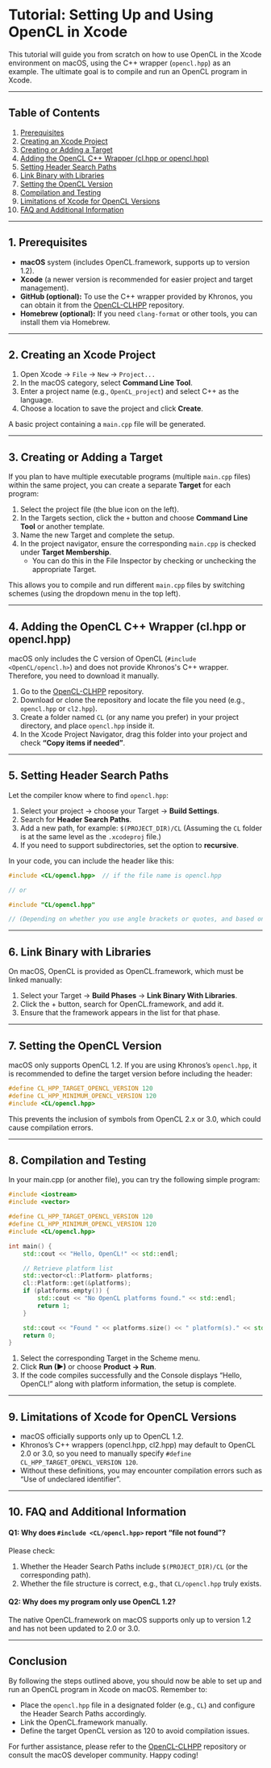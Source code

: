 # Tutorial: Setting Up and Using OpenCL in Xcode

This tutorial will guide you from scratch on how to use OpenCL in the Xcode environment on macOS, using the C++ wrapper (`opencl.hpp`) as an example. The ultimate goal is to compile and run an OpenCL program in Xcode.

---

## Table of Contents
1. [Prerequisites](#1-prerequisites)
2. [Creating an Xcode Project](#2-creating-an-xcode-project)
3. [Creating or Adding a Target](#3-creating-or-adding-a-target)
4. [Adding the OpenCL C++ Wrapper (cl.hpp or opencl.hpp)](#4-adding-the-opencl-c-wrapper-clhpp-or-openclhpp)
5. [Setting Header Search Paths](#5-setting-header-search-paths)
6. [Link Binary with Libraries](#6-link-binary-with-libraries)
7. [Setting the OpenCL Version](#7-setting-the-opencl-version)
8. [Compilation and Testing](#8-compilation-and-testing)
9. [Limitations of Xcode for OpenCL Versions](#9-limitations-of-xcode-for-opencl-versions)
10. [FAQ and Additional Information](#10-faq-and-additional-information)

---

## 1. Prerequisites
- **macOS** system (includes OpenCL.framework, supports up to version 1.2).
- **Xcode** (a newer version is recommended for easier project and target management).
- **GitHub (optional):** To use the C++ wrapper provided by Khronos, you can obtain it from the [OpenCL-CLHPP](https://github.com/KhronosGroup/OpenCL-CLHPP) repository.
- **Homebrew (optional):** If you need `clang-format` or other tools, you can install them via Homebrew.

---

## 2. Creating an Xcode Project

1. Open Xcode → `File` → `New` → `Project...`
2. In the macOS category, select **Command Line Tool**.
3. Enter a project name (e.g., `OpenCL_project`) and select C++ as the language.
4. Choose a location to save the project and click **Create**.

A basic project containing a `main.cpp` file will be generated.

---

## 3. Creating or Adding a Target
If you plan to have multiple executable programs (multiple `main.cpp` files) within the same project, you can create a separate **Target** for each program:

1. Select the project file (the blue icon on the left).
2. In the Targets section, click the `+` button and choose **Command Line Tool** or another template.
3. Name the new Target and complete the setup.
4. In the project navigator, ensure the corresponding `main.cpp` is checked under **Target Membership**.  
   - You can do this in the File Inspector by checking or unchecking the appropriate Target.

This allows you to compile and run different `main.cpp` files by switching schemes (using the dropdown menu in the top left).

---

## 4. Adding the OpenCL C++ Wrapper (cl.hpp or opencl.hpp)
macOS only includes the C version of OpenCL (`#include <OpenCL/opencl.h>`) and does not provide Khronos's C++ wrapper. Therefore, you need to download it manually.

1. Go to the [OpenCL-CLHPP](https://github.com/KhronosGroup/OpenCL-CLHPP) repository.
2. Download or clone the repository and locate the file you need (e.g., `opencl.hpp` or `cl2.hpp`).
3. Create a folder named `CL` (or any name you prefer) in your project directory, and place `opencl.hpp` inside it.
4. In the Xcode Project Navigator, drag this folder into your project and check **“Copy items if needed”**.

---

## 5. Setting Header Search Paths
Let the compiler know where to find `opencl.hpp`:

1. Select your project → choose your Target → **Build Settings**.
2. Search for **Header Search Paths**.
3. Add a new path, for example: `$(PROJECT_DIR)/CL` (Assuming the `CL` folder is at the same level as the `.xcodeproj` file.)
4. If you need to support subdirectories, set the option to **recursive**.

In your code, you can include the header like this:
```cpp
#include <CL/opencl.hpp>  // if the file name is opencl.hpp

// or

#include "CL/opencl.hpp"

// (Depending on whether you use angle brackets or quotes, and based on your path settings)
```

---

## 6. Link Binary with Libraries
On macOS, OpenCL is provided as OpenCL.framework, which must be linked manually:

1.    Select your Target → **Build Phases** → **Link Binary With Libraries**.
2.    Click the + button, search for OpenCL.framework, and add it.
3.    Ensure that the framework appears in the list for that phase.

---

## 7. Setting the OpenCL Version
macOS only supports OpenCL 1.2. If you are using Khronos’s `opencl.hpp`, it is recommended to define the target version before including the header:
```cpp
#define CL_HPP_TARGET_OPENCL_VERSION 120
#define CL_HPP_MINIMUM_OPENCL_VERSION 120
#include <CL/opencl.hpp>
```
This prevents the inclusion of symbols from OpenCL 2.x or 3.0, which could cause compilation errors.

---

## 8. Compilation and Testing
In your main.cpp (or another file), you can try the following simple program:
```cpp
#include <iostream>
#include <vector>

#define CL_HPP_TARGET_OPENCL_VERSION 120
#define CL_HPP_MINIMUM_OPENCL_VERSION 120
#include <CL/opencl.hpp>

int main() {
    std::cout << "Hello, OpenCL!" << std::endl;

    // Retrieve platform list
    std::vector<cl::Platform> platforms;
    cl::Platform::get(&platforms);
    if (platforms.empty()) {
        std::cout << "No OpenCL platforms found." << std::endl;
        return 1;
    }

    std::cout << "Found " << platforms.size() << " platform(s)." << std::endl;
    return 0;
}
```
1.    Select the corresponding Target in the Scheme menu.
2.    Click **Run (▶)** or choose **Product → Run**.
3.    If the code compiles successfully and the Console displays “Hello, OpenCL!” along with platform information, the setup is complete.

---

## 9. Limitations of Xcode for OpenCL Versions
- macOS officially supports only up to OpenCL 1.2.
- Khronos’s C++ wrappers (opencl.hpp, cl2.hpp) may default to OpenCL 2.0 or 3.0, so you need to manually specify `#define CL_HPP_TARGET_OPENCL_VERSION 120`.
- Without these definitions, you may encounter compilation errors such as “Use of undeclared identifier”.

---

## 10. FAQ and Additional Information
#### Q1: Why does `#include <CL/opencl.hpp>` report “file not found”?
Please check:
1. Whether the Header Search Paths include `$(PROJECT_DIR)/CL` (or the corresponding path).
2. Whether the file structure is correct, e.g., that `CL/opencl.hpp` truly exists.

#### Q2: Why does my program only use OpenCL 1.2?
The native OpenCL.framework on macOS supports only up to version 1.2 and has not been updated to 2.0 or 3.0.

---

## Conclusion
By following the steps outlined above, you should now be able to set up and run an OpenCL program in Xcode on macOS. Remember to:
- Place the `opencl.hpp` file in a designated folder (e.g., `CL`) and configure the Header Search Paths accordingly.
- Link the OpenCL.framework manually.
- Define the target OpenCL version as 120 to avoid compilation issues.

For further assistance, please refer to the [OpenCL-CLHPP](https://github.com/KhronosGroup/OpenCL-CLHPP) repository or consult the macOS developer community. Happy coding!
